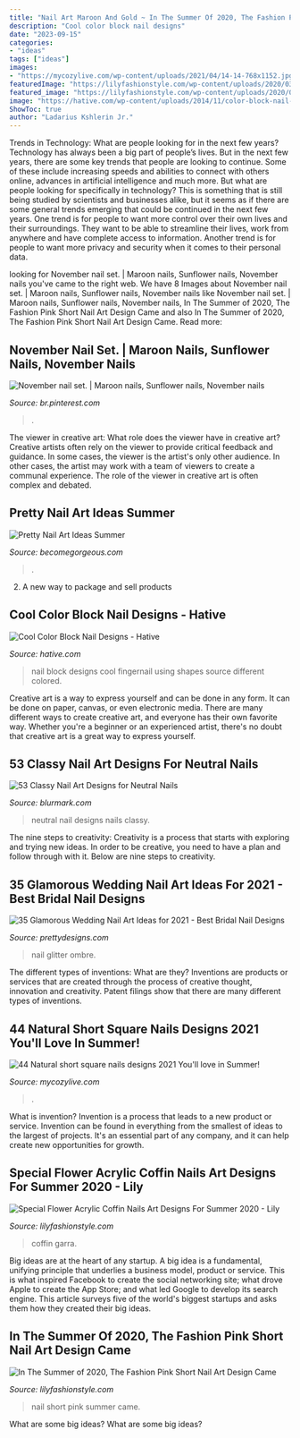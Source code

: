 ```yaml
---
title: "Nail Art Maroon And Gold ~ In The Summer Of 2020, The Fashion Pink Short Nail Art Design Came"
description: "Cool color block nail designs"
date: "2023-09-15"
categories:
- "ideas"
tags: ["ideas"]
images:
- "https://mycozylive.com/wp-content/uploads/2021/04/14-14-768x1152.jpg"
featuredImage: "https://lilyfashionstyle.com/wp-content/uploads/2020/03/48-2.jpg"
featured_image: "https://lilyfashionstyle.com/wp-content/uploads/2020/05/20-3.jpg"
image: "https://hative.com/wp-content/uploads/2014/11/color-block-nail-designs/6-color-block-nail-designs.jpg"
ShowToc: true
author: "Ladarius Kshlerin Jr."
---
```



Trends in Technology: What are people looking for in the next few years?
Technology has always been a big part of people’s lives. But in the next few years, there are some key trends that people are looking to continue. 
Some of these include increasing speeds and abilities to connect with others online, advances in artificial intelligence and much more. 
But what are people looking for specifically in technology? This is something that is still being studied by scientists and businesses alike, but it seems as if there are some general trends emerging that could be continued in the next few years. 
One trend is for people to want more control over their own lives and their surroundings. They want to be able to streamline their lives, work from anywhere and have complete access to information. 
Another trend is for people to want more privacy and security when it comes to their personal data.

	

		
looking for November nail set. | Maroon nails, Sunflower nails, November nails you've came to the right web. We have 8 Images about November nail set. | Maroon nails, Sunflower nails, November nails like November nail set. | Maroon nails, Sunflower nails, November nails, In The Summer of 2020, The Fashion Pink Short Nail Art Design Came and also In The Summer of 2020, The Fashion Pink Short Nail Art Design Came. Read more:
		
    
## November Nail Set. | Maroon Nails, Sunflower Nails, November Nails

<img loading=lazy src="https://i.pinimg.com/736x/13/02/9d/13029deb38a47ed349a7527521a5204f.jpg" onerror="this.onerror=null;this.src='https://tse3.mm.bing.net/th?id=OIP.z3E0X9lyWPXKd-6_C70RRQHaQA&amp;pid=15.1';" alt="November nail set. | Maroon nails, Sunflower nails, November nails">

_Source: br.pinterest.com_

>. 

	

The viewer in creative art: What role does the viewer have in creative art?
Creative artists often rely on the viewer to provide critical feedback and guidance. In some cases, the viewer is the artist's only other audience. In other cases, the artist may work with a team of viewers to create a communal experience. The role of the viewer in creative art is often complex and debated.

    
## Pretty Nail Art Ideas Summer

<img loading=lazy src="https://static.becomegorgeous.com/img/arts/2012/May/26/7919/elegant_nail_art.jpg" onerror="this.onerror=null;this.src='https://tse1.mm.bing.net/th?id=OIP.qs9rQ51KWeuyKwT_ZnOufQHaJ6&amp;pid=15.1';" alt="Pretty Nail Art Ideas Summer">

_Source: becomegorgeous.com_

>. 

	

2. A new way to package and sell products

    
## Cool Color Block Nail Designs - Hative

<img loading=lazy src="https://hative.com/wp-content/uploads/2014/11/color-block-nail-designs/6-color-block-nail-designs.jpg" onerror="this.onerror=null;this.src='https://tse4.mm.bing.net/th?id=OIP.zCgub5iwRDbvFUFMhhvCMQHaLH&amp;pid=15.1';" alt="Cool Color Block Nail Designs - Hative">

_Source: hative.com_

>nail block designs cool fingernail using shapes source different colored. 

	

Creative art is a way to express yourself and can be done in any form. It can be done on paper, canvas, or even electronic media. There are many different ways to create creative art, and everyone has their own favorite way. Whether you're a beginner or an experienced artist, there's no doubt that creative art is a great way to express yourself.

    
## 53 Classy Nail Art Designs For Neutral Nails

<img loading=lazy src="http://www.blurmark.com/wp-content/uploads/2017/04/Lovely-Neutral-Nails.jpg" onerror="this.onerror=null;this.src='https://tse2.mm.bing.net/th?id=OIP.jAZOoMaGaI4cp-tYhWZPHwHaHa&amp;pid=15.1';" alt="53 Classy Nail Art Designs for Neutral Nails">

_Source: blurmark.com_

>neutral nail designs nails classy. 

	

The nine steps to creativity:
Creativity is a process that starts with exploring and trying new ideas. In order to be creative, you need to have a plan and follow through with it. Below are nine steps to creativity.

    
## 35 Glamorous Wedding Nail Art Ideas For 2021 - Best Bridal Nail Designs

<img loading=lazy src="https://www.prettydesigns.com/wp-content/uploads/2015/08/Glitter-Ombre-Wedding-Nail-Idea.jpg" onerror="this.onerror=null;this.src='https://tse2.mm.bing.net/th?id=OIP.9rnKNxwY9ErXOFXC44kNwgHaLG&amp;pid=15.1';" alt="35 Glamorous Wedding Nail Art Ideas for 2021 - Best Bridal Nail Designs">

_Source: prettydesigns.com_

>nail glitter ombre. 

	

The different types of inventions: What are they?
Inventions are products or services that are created through the process of creative thought, innovation and creativity. Patent filings show that there are many different types of inventions.

    
## 44 Natural Short Square Nails Designs 2021 You&#039;ll Love In Summer!

<img loading=lazy src="https://mycozylive.com/wp-content/uploads/2021/04/14-14-768x1152.jpg" onerror="this.onerror=null;this.src='https://tse4.mm.bing.net/th?id=OIP.iDkQdcY0km0TVNIkwjYSRQHaLH&amp;pid=15.1';" alt="44 Natural short square nails designs 2021 You&#039;ll love in Summer!">

_Source: mycozylive.com_

>. 

	

What is invention?
Invention is a process that leads to a new product or service. Invention can be found in everything from the smallest of ideas to the largest of projects. It's an essential part of any company, and it can help create new opportunities for growth.

    
## Special Flower Acrylic Coffin Nails Art Designs For Summer 2020 - Lily

<img loading=lazy src="https://lilyfashionstyle.com/wp-content/uploads/2020/05/20-3.jpg" onerror="this.onerror=null;this.src='https://tse3.mm.bing.net/th?id=OIP.K9FC03HQ86RpauAcn63b9wHaJy&amp;pid=15.1';" alt="Special Flower Acrylic Coffin Nails Art Designs For Summer 2020 - Lily">

_Source: lilyfashionstyle.com_

>coffin garra. 

	

Big ideas are at the heart of any startup. A big idea is a fundamental, unifying principle that underlies a business model, product or service. This is what inspired Facebook to create the social networking site; what drove Apple to create the App Store; and what led Google to develop its search engine. This article surveys five of the world's biggest startups and asks them how they created their big ideas.

    
## In The Summer Of 2020, The Fashion Pink Short Nail Art Design Came

<img loading=lazy src="https://lilyfashionstyle.com/wp-content/uploads/2020/03/48-2.jpg" onerror="this.onerror=null;this.src='https://tse3.mm.bing.net/th?id=OIP.jwZJN3sE-ZkhSYBFY7cPnwHaK7&amp;pid=15.1';" alt="In The Summer of 2020, The Fashion Pink Short Nail Art Design Came">

_Source: lilyfashionstyle.com_

>nail short pink summer came. 

	

What are some big ideas?
What are some big ideas?

